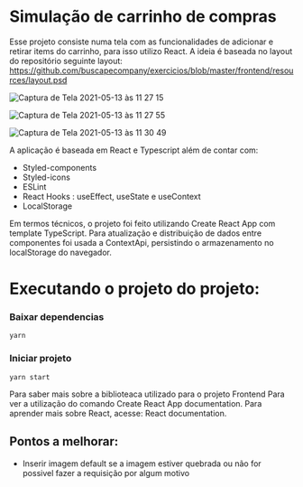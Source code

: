 # Simulação de carrinho de compras

Esse projeto consiste numa tela com as funcionalidades de adicionar e retirar items do carrinho, para isso utilizo React.
A ideia é baseada no layout do repositório seguinte layout: https://github.com/buscapecompany/exercicios/blob/master/frontend/resources/layout.psd

![Captura de Tela 2021-05-13 às 11 27 15](https://user-images.githubusercontent.com/66284603/118140088-6b586980-b3de-11eb-9114-e82cad833a84.jpg)

![Captura de Tela 2021-05-13 às 11 27 55](https://user-images.githubusercontent.com/66284603/118140118-73b0a480-b3de-11eb-8e33-fce023e82292.jpg)

![Captura de Tela 2021-05-13 às 11 30 49](https://user-images.githubusercontent.com/66284603/118140386-b3778c00-b3de-11eb-8113-935e1452b79f.jpg)

A aplicação é baseada em React e Typescript além de contar com:

- Styled-components
- Styled-icons
- ESLint
- React Hooks : useEffect, useState e useContext
- LocalStorage

Em termos técnicos, o projeto foi feito utilizando Create React App com template TypeScript. Para atualização e distribuição de dados entre componentes foi usada a ContextApi, persistindo o armazenamento no localStorage do navegador.

# Executando o projeto do projeto:

### Baixar dependencias

`yarn`

### Iniciar projeto

`yarn start`

Para saber mais sobre a biblioteaca utilizado para o projeto Frontend
Para ver a utilização do comando Create React App documentation. Para aprender mais sobre React, acesse: React documentation.

## Pontos a melhorar:

- Inserir imagem default se a imagem estiver quebrada ou não for possivel fazer a requisição por algum motivo

